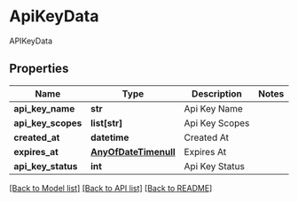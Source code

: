 # ApiKeyData

APIKeyData
## Properties
Name | Type | Description | Notes
------------ | ------------- | ------------- | -------------
**api_key_name** | **str** | Api Key Name | 
**api_key_scopes** | **list[str]** | Api Key Scopes | 
**created_at** | **datetime** | Created At | 
**expires_at** | [**AnyOfDateTimenull**](AnyOfDateTimenull.md) | Expires At | 
**api_key_status** | **int** | Api Key Status | 

[[Back to Model list]](../README.md#documentation-for-models) [[Back to API list]](../README.md#documentation-for-api-endpoints) [[Back to README]](../README.md)


